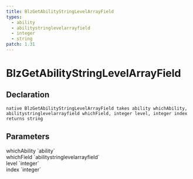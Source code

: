 ```yaml
---
title: BlzGetAbilityStringLevelArrayField
types:
  - ability
  - abilitystringlevelarrayfield
  - integer
  - string
patch: 1.31
---
```


# BlzGetAbilityStringLevelArrayField

## Declaration

```
native BlzGetAbilityStringLevelArrayField takes ability whichAbility, abilitystringlevelarrayfield whichField, integer level, integer index returns string
```

## Parameters
<dl>
  <dt>whichAbility `ability`</dt>
  <dd></dd>

  <dt>whichField `abilitystringlevelarrayfield`</dt>
  <dd></dd>

  <dt>level `integer`</dt>
  <dd></dd>

  <dt>index `integer`</dt>
  <dd></dd>
</dl>